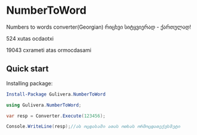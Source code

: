 # NumberToWord
Numbers to words converter(Georgian)
რიცხვი სიტყვიერად - ქართულად!

524
xutas ocdaotxi

19043
cxrameti atas ormocdasami

## Quick start

Installing package:
```powershell
Install-Package Gulivera.NumberToWord
```

```csharp
using Gulivera.NumberToWord;

var resp = Converter.Execute(123456);

Console.WriteLine(resp);//ას ოცდასამი ათას ოთხას ორმოცდათექვსმეტი

```